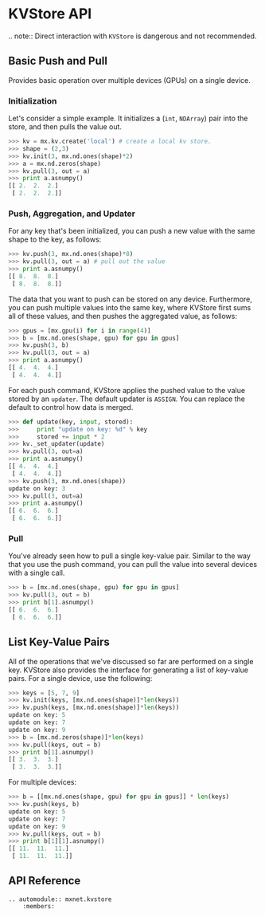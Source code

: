 # KVStore API

.. note:: Direct interaction with ``KVStore`` is dangerous and not recommended.

## Basic Push and Pull

Provides basic operation over multiple devices (GPUs) on a single device.

### Initialization

Let's consider a simple example. It initializes
a (`int`, `NDArray`) pair into the store, and then pulls the value out.

```python
>>> kv = mx.kv.create('local') # create a local kv store.
>>> shape = (2,3)
>>> kv.init(3, mx.nd.ones(shape)*2)
>>> a = mx.nd.zeros(shape)
>>> kv.pull(3, out = a)
>>> print a.asnumpy()
[[ 2.  2.  2.]
 [ 2.  2.  2.]]
```

### Push, Aggregation, and Updater

For any key that's been initialized, you can push a new value with the same shape to the key, as follows:

```python
>>> kv.push(3, mx.nd.ones(shape)*8)
>>> kv.pull(3, out = a) # pull out the value
>>> print a.asnumpy()
[[ 8.  8.  8.]
 [ 8.  8.  8.]]
```

The data that you want to push can be stored on any device. Furthermore, you can push multiple
values into the same key, where KVStore first sums all of these
values, and then pushes the aggregated value, as follows:

```python
>>> gpus = [mx.gpu(i) for i in range(4)]
>>> b = [mx.nd.ones(shape, gpu) for gpu in gpus]
>>> kv.push(3, b)
>>> kv.pull(3, out = a)
>>> print a.asnumpy()
[[ 4.  4.  4.]
 [ 4.  4.  4.]]
```

For each push command, KVStore applies the pushed value to the value stored by an
`updater`. The default updater is `ASSIGN`. You can replace the default to
control how data is merged.

```python
>>> def update(key, input, stored):
>>>     print "update on key: %d" % key
>>>     stored += input * 2
>>> kv._set_updater(update)
>>> kv.pull(3, out=a)
>>> print a.asnumpy()
[[ 4.  4.  4.]
 [ 4.  4.  4.]]
>>> kv.push(3, mx.nd.ones(shape))
update on key: 3
>>> kv.pull(3, out=a)
>>> print a.asnumpy()
[[ 6.  6.  6.]
 [ 6.  6.  6.]]
```

### Pull

You've already seen how to pull a single key-value pair. Similar to the way that you use the push command, you can
pull the value into several devices with a single call.

```python
>>> b = [mx.nd.ones(shape, gpu) for gpu in gpus]
>>> kv.pull(3, out = b)
>>> print b[1].asnumpy()
[[ 6.  6.  6.]
 [ 6.  6.  6.]]
```

## List Key-Value Pairs

All of the operations that we've discussed so far are performed on a single key. KVStore also provides
the interface for generating a list of key-value pairs. For a single device, use the following:

```python
>>> keys = [5, 7, 9]
>>> kv.init(keys, [mx.nd.ones(shape)]*len(keys))
>>> kv.push(keys, [mx.nd.ones(shape)]*len(keys))
update on key: 5
update on key: 7
update on key: 9
>>> b = [mx.nd.zeros(shape)]*len(keys)
>>> kv.pull(keys, out = b)
>>> print b[1].asnumpy()
[[ 3.  3.  3.]
 [ 3.  3.  3.]]
```

For multiple devices:

```python
>>> b = [[mx.nd.ones(shape, gpu) for gpu in gpus]] * len(keys)
>>> kv.push(keys, b)
update on key: 5
update on key: 7
update on key: 9
>>> kv.pull(keys, out = b)
>>> print b[1][1].asnumpy()
[[ 11.  11.  11.]
 [ 11.  11.  11.]]
```



## API Reference

<script type="text/javascript" src='../../_static/js/auto_module_index.js'></script>

```eval_rst
.. automodule:: mxnet.kvstore
    :members:
```

<script>auto_index("api-reference");</script>
